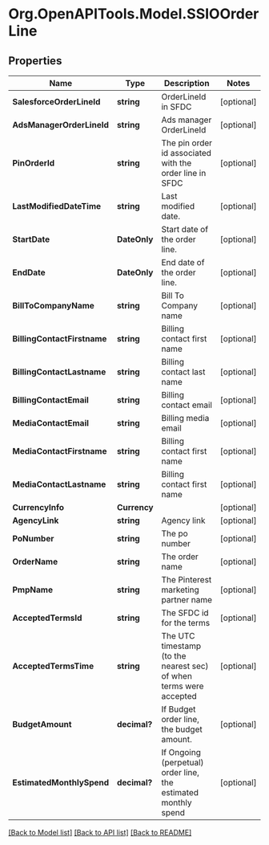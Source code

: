 # Org.OpenAPITools.Model.SSIOOrderLine

## Properties

Name | Type | Description | Notes
------------ | ------------- | ------------- | -------------
**SalesforceOrderLineId** | **string** | OrderLineId in SFDC | [optional] 
**AdsManagerOrderLineId** | **string** | Ads manager OrderLineId | [optional] 
**PinOrderId** | **string** | The pin order id associated with the order line in SFDC | [optional] 
**LastModifiedDateTime** | **string** | Last modified date. | [optional] 
**StartDate** | **DateOnly** | Start date of the order line. | [optional] 
**EndDate** | **DateOnly** | End date of the order line. | [optional] 
**BillToCompanyName** | **string** | Bill To Company name | [optional] 
**BillingContactFirstname** | **string** | Billing contact first name | [optional] 
**BillingContactLastname** | **string** | Billing contact last name | [optional] 
**BillingContactEmail** | **string** | Billing contact email | [optional] 
**MediaContactEmail** | **string** | Billing media email | [optional] 
**MediaContactFirstname** | **string** | Billing contact first name | [optional] 
**MediaContactLastname** | **string** | Billing contact first name | [optional] 
**CurrencyInfo** | **Currency** |  | [optional] 
**AgencyLink** | **string** | Agency link | [optional] 
**PoNumber** | **string** | The po number | [optional] 
**OrderName** | **string** | The order name | [optional] 
**PmpName** | **string** | The Pinterest marketing partner name | [optional] 
**AcceptedTermsId** | **string** | The SFDC id for the terms | [optional] 
**AcceptedTermsTime** | **string** | The UTC timestamp (to the nearest sec) of when terms were accepted | [optional] 
**BudgetAmount** | **decimal?** | If Budget order line, the budget amount. | [optional] 
**EstimatedMonthlySpend** | **decimal?** | If Ongoing (perpetual) order line, the estimated monthly spend | [optional] 

[[Back to Model list]](../README.md#documentation-for-models) [[Back to API list]](../README.md#documentation-for-api-endpoints) [[Back to README]](../README.md)

